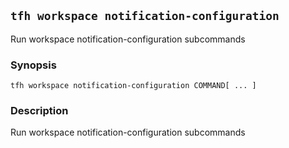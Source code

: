 ## `tfh workspace notification-configuration`

Run workspace notification-configuration subcommands

### Synopsis

    tfh workspace notification-configuration COMMAND[ ... ]

### Description

Run workspace notification-configuration subcommands

